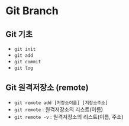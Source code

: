 # Git Branch


## Git 기초
- `git init`
- `git add`
- `git commit`
- `git log`

## Git 원격저장소 (remote)
- `git remote add [저장소이름] [저장소주소]`
- `git remote` : 원걱저장소의 리스트(이름)
- `git remote -v` : 원격저장소의 리스트(이름, 주소)

